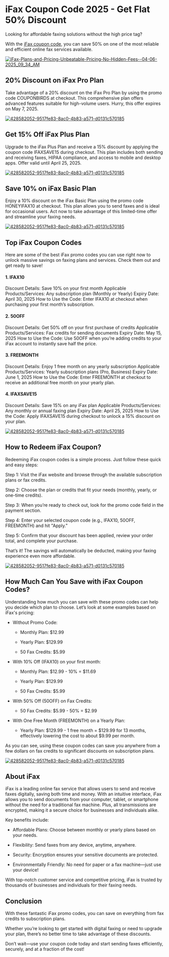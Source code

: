 # iFax Coupon Code 2025 - Get Flat 50% Discount

Looking for affordable faxing solutions without the high price tag?

With the [iFax coupon code](https://www.ifaxapp.com/pricing/?utm_medium=affiliates&fpr=shadow), you can save 50% on one of the most reliable and efficient online fax services available.

[![iFax-Plans-and-Pricing-Unbeatable-Pricing-No-Hidden-Fees--04-06-2025_09_34_AM](https://github.com/user-attachments/assets/bc415e49-9cbf-4bd5-9839-3cfd06587a5c)](https://www.ifaxapp.com/pricing/?utm_medium=affiliates&fpr=shadow)

## 20% Discount on iFax Pro Plan

Take advantage of a 20% discount on the iFax Pro Plan by using the promo code COUPONBIRDS at checkout. This comprehensive plan offers advanced features suitable for high-volume users. Hurry, this offer expires on May 7, 2025.

[![428582052-9517fe83-8ac0-4b83-a571-d0131c570185](https://github.com/user-attachments/assets/73237a2a-4416-466d-bb57-3e0fe3f609fd)](https://www.ifaxapp.com/pricing/?utm_medium=affiliates&fpr=shadow)

## Get 15% Off iFax Plus Plan

Upgrade to the iFax Plus Plan and receive a 15% discount by applying the coupon code IFAXSAVE15 during checkout. This plan includes both sending and receiving faxes, HIPAA compliance, and access to mobile and desktop apps. Offer valid until April 25, 2025.

[![428582052-9517fe83-8ac0-4b83-a571-d0131c570185](https://github.com/user-attachments/assets/73237a2a-4416-466d-bb57-3e0fe3f609fd)](https://www.ifaxapp.com/pricing/?utm_medium=affiliates&fpr=shadow)

## Save 10% on iFax Basic Plan

Enjoy a 10% discount on the iFax Basic Plan using the promo code HONEYIFAX10 at checkout. This plan allows you to send faxes and is ideal for occasional users. Act now to take advantage of this limited-time offer and streamline your faxing needs.

[![428582052-9517fe83-8ac0-4b83-a571-d0131c570185](https://github.com/user-attachments/assets/73237a2a-4416-466d-bb57-3e0fe3f609fd)](https://www.ifaxapp.com/pricing/?utm_medium=affiliates&fpr=shadow)

## Top iFax Coupon Codes

Here are some of the best iFax promo codes you can use right now to unlock massive savings on faxing plans and services. Check them out and get ready to save!

#### 1. IFAX10

Discount Details: Save 10% on your first month
Applicable Products/Services: Any subscription plan (Monthly or Yearly)
Expiry Date: April 30, 2025
How to Use the Code: Enter IFAX10 at checkout when purchasing your first month’s subscription.

#### 2. 50OFF

Discount Details: Get 50% off on your first purchase of credits
Applicable Products/Services: Fax credits for sending documents
Expiry Date: May 15, 2025
How to Use the Code: Use 50OFF when you’re adding credits to your iFax account to instantly save half the price.

#### 3. FREEMONTH

Discount Details: Enjoy 1 free month on any yearly subscription
Applicable Products/Services: Yearly subscription plans (Pro, Business)
Expiry Date: June 1, 2025
How to Use the Code: Enter FREEMONTH at checkout to receive an additional free month on your yearly plan.

#### 4. IFAXSAVE15

Discount Details: Save 15% on any iFax plan
Applicable Products/Services: Any monthly or annual faxing plan
Expiry Date: April 25, 2025
How to Use the Code: Apply IFAXSAVE15 during checkout to unlock a 15% discount on your plan.

[![428582052-9517fe83-8ac0-4b83-a571-d0131c570185](https://github.com/user-attachments/assets/73237a2a-4416-466d-bb57-3e0fe3f609fd)](https://www.ifaxapp.com/pricing/?utm_medium=affiliates&fpr=shadow)

## How to Redeem iFax Coupon?

Redeeming iFax coupon codes is a simple process. Just follow these quick and easy steps:

Step 1: Visit the iFax website and browse through the available subscription plans or fax credits.

Step 2: Choose the plan or credits that fit your needs (monthly, yearly, or one-time credits).

Step 3: When you’re ready to check out, look for the promo code field in the payment section.

Step 4: Enter your selected coupon code (e.g., IFAX10, 50OFF, FREEMONTH) and hit "Apply."

Step 5: Confirm that your discount has been applied, review your order total, and complete your purchase.

That’s it! The savings will automatically be deducted, making your faxing experience even more affordable.

[![428582052-9517fe83-8ac0-4b83-a571-d0131c570185](https://github.com/user-attachments/assets/73237a2a-4416-466d-bb57-3e0fe3f609fd)](https://www.ifaxapp.com/pricing/?utm_medium=affiliates&fpr=shadow)

## How Much Can You Save with iFax Coupon Codes?

Understanding how much you can save with these promo codes can help you decide which plan to choose. Let’s look at some examples based on iFax's pricing:

* Without Promo Code:

  * Monthly Plan: $12.99

  * Yearly Plan: $129.99

  * 50 Fax Credits: $5.99
* With 10% Off (IFAX10) on your first month:

  * Monthly Plan: $12.99 - 10% = $11.69

  * Yearly Plan: $129.99

  * 50 Fax Credits: $5.99
* With 50% Off (50OFF) on Fax Credits:

  * 50 Fax Credits: $5.99 - 50% = $2.99
* With One Free Month (FREEMONTH) on a Yearly Plan:

  * Yearly Plan: $129.99 - 1 free month = $129.99 for 13 months, effectively lowering the cost to about $9.99 per month.

As you can see, using these coupon codes can save you anywhere from a few dollars on fax credits to significant discounts on subscription plans.

[![428582052-9517fe83-8ac0-4b83-a571-d0131c570185](https://github.com/user-attachments/assets/73237a2a-4416-466d-bb57-3e0fe3f609fd)](https://www.ifaxapp.com/pricing/?utm_medium=affiliates&fpr=shadow)

## About iFax

iFax is a leading online fax service that allows users to send and receive faxes digitally, saving both time and money. With an intuitive interface, iFax allows you to send documents from your computer, tablet, or smartphone without the need for a traditional fax machine. Plus, all transmissions are encrypted, making it a secure choice for businesses and individuals alike.

Key benefits include:

* Affordable Plans: Choose between monthly or yearly plans based on your needs.

* Flexibility: Send faxes from any device, anytime, anywhere.

* Security: Encryption ensures your sensitive documents are protected.

* Environmentally Friendly: No need for paper or a fax machine—just use your device!

With top-notch customer service and competitive pricing, iFax is trusted by thousands of businesses and individuals for their faxing needs.

## Conclusion

With these fantastic iFax promo codes, you can save on everything from fax credits to subscription plans.

Whether you’re looking to get started with digital faxing or need to upgrade your plan, there’s no better time to take advantage of these discounts.

Don’t wait—use your coupon code today and start sending faxes efficiently, securely, and at a fraction of the cost!
